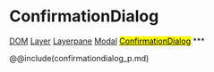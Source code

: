 # ConfirmationDialog
<span class="inheritance">
<a href="#Documentation/core/dom">DOM</a>
<a class="inheritance" href="#Documentation/elements/layer">Layer</a>
<a class="inheritance" href="#Documentation/elements/layerpane">Layerpane</a>
<a class="inheritance" href="#Documentation/elements/modal">Modal</a>
<a class="inheritance" href="#Documentation/elements/confirmationdialog"><mark>ConfirmationDialog</mark></a>
</span>
***



@@include(confirmationdialog_p.md)